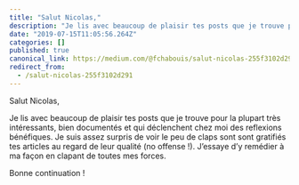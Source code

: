 ```yaml
---
title: "Salut Nicolas,"
description: "Je lis avec beaucoup de plaisir tes posts que je trouve pour la plupart très intéressants, bien documentés et qui déclenchent chez moi des…"
date: "2019-07-15T11:05:56.264Z"
categories: []
published: true
canonical_link: https://medium.com/@fchabouis/salut-nicolas-255f3102d291
redirect_from:
  - /salut-nicolas-255f3102d291
---
```


Salut Nicolas,

Je lis avec beaucoup de plaisir tes posts que je trouve pour la plupart très intéressants, bien documentés et qui déclenchent chez moi des reflexions bénéfiques. Je suis assez surpris de voir le peu de claps sont sont gratifiés tes articles au regard de leur qualité (no offense !). J’essaye d’y remédier à ma façon en clapant de toutes mes forces.

Bonne continuation !
